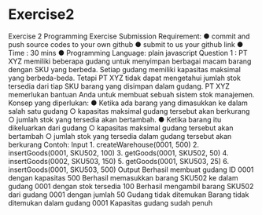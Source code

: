 # Exercise2
Exercise 2
Programming Exercise 
Submission Requirement: 
● commit and push source codes to your own github 
● submit to us your github link 
● Time : 30 mins 
● Programming Language: plain javascript 
Question 1 : PT XYZ memiliki beberapa gudang untuk menyimpan berbagai macam barang dengan SKU yang berbeda. Setiap gudang memiliki kapasitas maksimal yang berbeda-beda. Tetapi PT XYZ tidak dapat mengetahui jumlah stok tersedia dari tiap SKU barang yang disimpan dalam gudang. 
PT XYZ memerlukan bantuan Anda untuk membuat sebuah sistem stok manajemen. Konsep yang diperlukan: 
● Ketika ada barang yang dimasukkan ke dalam salah satu gudang 
○ kapasitas maksimal gudang tersebut akan berkurang 
○ jumlah stok yang tersedia akan bertambah. 
● Ketika barang itu dikeluarkan dari gudang 
○ kapasitas maksimal gudang tersebut akan bertambah 
○ jumlah stok yang tersedia dalam gudang tersebut akan berkurang 
Contoh: 
Input 1. createWarehouse(0001, 500) 
2. insertGoods(0001, SKU502, 100) 3. getGoods(0001, SKU502, 50) 4. insertGoods(0002, SKU503, 150) 5. getGoods(0001, SKU503, 25) 6. insertGoods(0001, SKU503, 500) 
Output 
Berhasil membuat gudang ID 0001 dengan kapasitas 500 Berhasil memasukkan barang SKU502 ke dalam gudang 0001 dengan stok tersedia 100 Berhasil mengambil barang SKU502 dari gudang 0001 dengan jumlah 50 Gudang tidak ditemukan Barang tidak ditemukan dalam gudang 0001 Kapasitas gudang sudah penuh 
